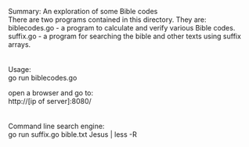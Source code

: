Summary: An exploration of some Bible codes<br>
There are two programs contained in this directory.  They are:<br>
biblecodes.go - a program to calculate and verify various Bible codes.<br>
suffix.go  - a program for searching the bible and other texts using suffix arrays.<br>
<br>
<br>
Usage:<br>
go run biblecodes.go <br> 

open a browser and go to:<br>
http://[ip of server]:8080/<br>
<br>
<br>
Command line search engine:<br>
	go run suffix.go bible.txt Jesus | less -R <br>
<br>
<br>
<br>
